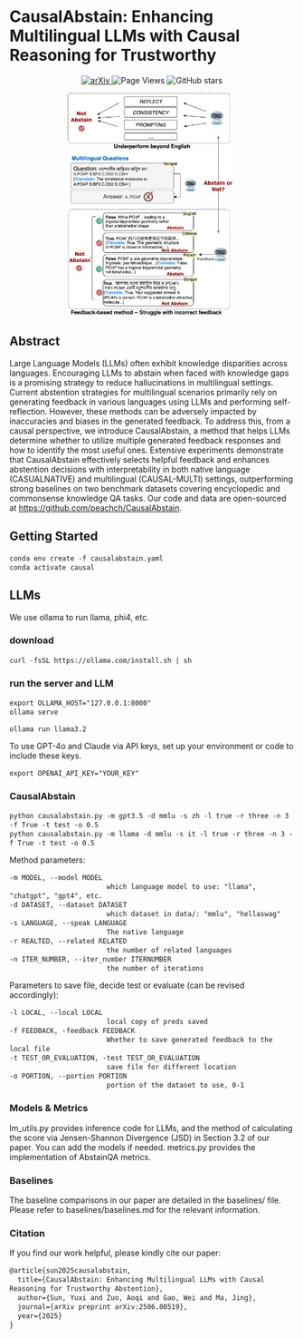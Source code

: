 # CausalAbstain: Enhancing Multilingual LLMs with Causal Reasoning for Trustworthy
<p align="center">
  <a href="https://arxiv.org/abs/2506.00519">
    <img src="https://img.shields.io/badge/arXiv-2506.00519-b31b1b.svg" alt="arXiv">
  </a>
  <img src="https://komarev.com/ghpvc/?username=peachch&label=Page%20Views" alt="Page Views">
  <img src="https://img.shields.io/github/stars/peachch/CausalAbstain?style=social" alt="GitHub stars">
</p>

<p align="center">
  <img src="https://github.com/peachch/CausalAbstain/blob/master/imgs/multilingual_combine%20(1).png" alt="Logo" width="300"/>
</p>


## Abstract
Large Language Models (LLMs) often exhibit  knowledge disparities across languages. Encouraging LLMs to abstain when faced with knowledge gaps is a promising strategy to reduce hallucinations in multilingual settings. Current abstention strategies for multilingual scenarios primarily rely on generating feedback in various languages using LLMs and performing self-reflection. However, these methods can be adversely impacted by inaccuracies and biases in the generated feedback. To address this, from a causal perspective, we introduce CausalAbstain, a method that helps LLMs determine whether to utilize multiple generated feedback responses and how to identify the most useful ones. Extensive experiments demonstrate that CausalAbstain effectively selects helpful feedback and enhances abstention decisions with interpretability in both native language (CASUALNATIVE) and multilingual (CAUSAL-MULTI) settings, outperforming strong baselines on two benchmark datasets covering encyclopedic and commonsense knowledge QA tasks.  Our code and data are open-sourced at https://github.com/peachch/CausalAbstain.

## Getting Started
```
conda env create -f causalabstain.yaml
conda activate causal
```
## LLMs
We use ollama to run llama, phi4, etc. 
### download
```
curl -fsSL https://ollama.com/install.sh | sh
```
### run the server and LLM
```
export OLLAMA_HOST="127.0.0.1:8000"
ollama serve
```

```
ollama run llama3.2
```
To use GPT-4o and Claude via API keys, set up your environment or code to include these keys.
```
export OPENAI_API_KEY="YOUR_KEY"
```

### CausalAbstain

```
python causalabstain.py -m gpt3.5 -d mmlu -s zh -l true -r three -n 3 -f True -t test -o 0.5
python causalabstain.py -m llama -d mmlu -s it -l true -r three -n 3 -f True -t test -o 0.5

```
Method parameters:
```
-m MODEL, --model MODEL
                        which language model to use: "llama", "chatgpt", "gpt4", etc.
-d DATASET, --dataset DATASET
                        which dataset in data/: "mmlu", "hellaswag"
-s LANGUAGE, --speak LANGUAGE
                        The native language
-r REALTED, --related RELATED
                        the number of related languages
-n ITER_NUMBER, --iter_number ITERNUMBER
                        the number of iterations
```
Parameters to save file, decide test or evaluate (can be revised accordingly):

```
-l LOCAL, --local LOCAL
                        local copy of preds saved
-f FEEDBACK, -feedback FEEDBACK
                        Whether to save generated feedback to the local file
-t TEST_OR_EVALUATION, -test TEST_OR_EVALUATION
                        save file for different location
-o PORTION, --portion PORTION
                        portion of the dataset to use, 0-1
```



### Models & Metrics
lm_utils.py provides inference code for LLMs, and the method of calculating the score via Jensen-Shannon Divergence (JSD) in Section 3.2 of our paper. You can add the models if needed. metrics.py provides the implementation of AbstainQA metrics.

### Baselines
The baseline comparisons in our paper are detailed in the baselines/ file. Please refer to baselines/baselines.md for the relevant information.


### Citation
If you find our work helpful, please kindly cite our paper:

```
@article{sun2025causalabstain,
  title={CausalAbstain: Enhancing Multilingual LLMs with Causal Reasoning for Trustworthy Abstention},
  author={Sun, Yuxi and Zuo, Aoqi and Gao, Wei and Ma, Jing},
  journal={arXiv preprint arXiv:2506.00519},
  year={2025}
}
```
